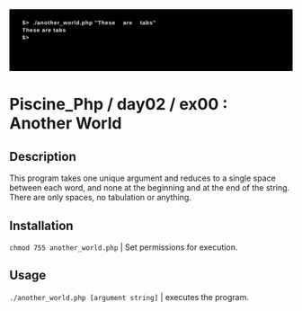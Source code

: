 <img src="../../resources/images/another_world.png" width="1200">

# Piscine_Php / day02 / ex00 : Another World

## Description
This program takes one unique argument and reduces to a single space between each word, and none at the beginning and at the end of the string. There are only spaces, no tabulation or anything.

## Installation
`chmod 755 another_world.php` | Set permissions for execution.

## Usage
`./another_world.php [argument string]` | executes the program.
